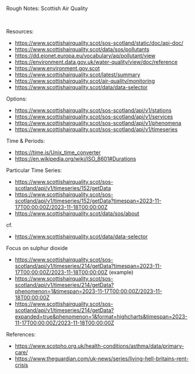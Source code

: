 
<br>

Rough Notes: Scottish Air Quality

<br>

Resources:
* https://www.scottishairquality.scot/sos-scotland/static/doc/api-doc/
* https://www.scottishairquality.scot/data/sos/pollutants
* https://dd.eionet.europa.eu/vocabulary/aq/pollutant/view
* https://environment.data.gov.uk/water-quality/view/doc/reference
* https://www.environment.gov.scot
* https://www.scottishairquality.scot/latest/summary
* https://www.scottishairquality.scot/air-quality/monitoring
* https://www.scottishairquality.scot/data/data-selector

Options:
* https://www.scottishairquality.scot/sos-scotland/api/v1/stations
* https://www.scottishairquality.scot/sos-scotland/api/v1/services
* https://www.scottishairquality.scot/sos-scotland/api/v1/phenomena
* https://www.scottishairquality.scot/sos-scotland/api/v1/timeseries

Time & Periods:
* https://time.is/Unix_time_converter
* https://en.wikipedia.org/wiki/ISO_8601#Durations

Particular Time Series:
* https://www.scottishairquality.scot/sos-scotland/api/v1/timeseries/152/getData
* https://www.scottishairquality.scot/sos-scotland/api/v1/timeseries/152/getData?timespan=2023-11-17T00:00:00Z/2023-11-18T00:00:00Z
* https://www.scottishairquality.scot/data/sos/about

cf.
* https://www.scottishairquality.scot/data/data-selector

Focus on sulphur dioxide
* https://www.scottishairquality.scot/sos-scotland/api/v1/timeseries/214/getData?timespan=2023-11-17T00:00:00Z/2023-11-18T00:00:00Z (example)
* https://www.scottishairquality.scot/sos-scotland/api/v1/timeseries/214/getData?phenomenon=1&timespan=2023-11-17T00:00:00Z/2023-11-18T00:00:00Z
* https://www.scottishairquality.scot/sos-scotland/api/v1/timeseries/214/getData?expanded=true&phenomenon=1&format=highcharts&timespan=2023-11-17T00:00:00Z/2023-11-18T00:00:00Z


References:
* https://www.scotpho.org.uk/health-conditions/asthma/data/primary-care/
* https://www.theguardian.com/uk-news/series/living-hell-britains-rent-crisis

<br>
<br>

<br>
<br>

<br>
<br>

<br>
<br>